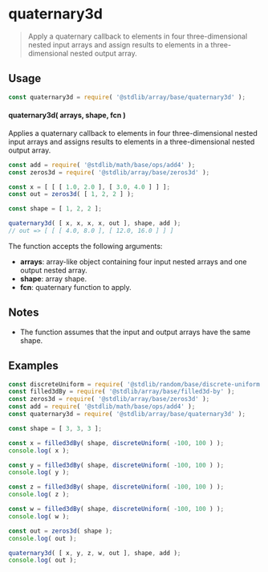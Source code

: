 <!--

@license Apache-2.0

Copyright (c) 2023 The Stdlib Authors.

Licensed under the Apache License, Version 2.0 (the "License");
you may not use this file except in compliance with the License.
You may obtain a copy of the License at

   http://www.apache.org/licenses/LICENSE-2.0

Unless required by applicable law or agreed to in writing, software
distributed under the License is distributed on an "AS IS" BASIS,
WITHOUT WARRANTIES OR CONDITIONS OF ANY KIND, either express or implied.
See the License for the specific language governing permissions and
limitations under the License.

-->

# quaternary3d

> Apply a quaternary callback to elements in four three-dimensional nested input arrays and assign results to elements in a three-dimensional nested output array.

<section class="intro">

</section>

<!-- /.intro -->

<section class="usage">

## Usage

```javascript
const quaternary3d = require( '@stdlib/array/base/quaternary3d' );
```

#### quaternary3d( arrays, shape, fcn )

Applies a quaternary callback to elements in four three-dimensional nested input arrays and assigns results to elements in a three-dimensional nested output array.

```javascript
const add = require( '@stdlib/math/base/ops/add4' );
const zeros3d = require( '@stdlib/array/base/zeros3d' );

const x = [ [ [ 1.0, 2.0 ], [ 3.0, 4.0 ] ] ];
const out = zeros3d( [ 1, 2, 2 ] );

const shape = [ 1, 2, 2 ];

quaternary3d( [ x, x, x, x, out ], shape, add );
// out => [ [ [ 4.0, 8.0 ], [ 12.0, 16.0 ] ] ]
```

The function accepts the following arguments:

-   **arrays**: array-like object containing four input nested arrays and one output nested array.
-   **shape**: array shape.
-   **fcn**: quaternary function to apply.

</section>

<!-- /.usage -->

<section class="notes">

## Notes

-   The function assumes that the input and output arrays have the same shape.

</section>

<!-- /.notes -->

<section class="examples">

## Examples

<!-- eslint no-undef: "error" -->

```javascript
const discreteUniform = require( '@stdlib/random/base/discrete-uniform' ).factory;
const filled3dBy = require( '@stdlib/array/base/filled3d-by' );
const zeros3d = require( '@stdlib/array/base/zeros3d' );
const add = require( '@stdlib/math/base/ops/add4' );
const quaternary3d = require( '@stdlib/array/base/quaternary3d' );

const shape = [ 3, 3, 3 ];

const x = filled3dBy( shape, discreteUniform( -100, 100 ) );
console.log( x );

const y = filled3dBy( shape, discreteUniform( -100, 100 ) );
console.log( y );

const z = filled3dBy( shape, discreteUniform( -100, 100 ) );
console.log( z );

const w = filled3dBy( shape, discreteUniform( -100, 100 ) );
console.log( w );

const out = zeros3d( shape );
console.log( out );

quaternary3d( [ x, y, z, w, out ], shape, add );
console.log( out );
```

</section>

<!-- /.examples -->

<!-- Section for related `stdlib` packages. Do not manually edit this section, as it is automatically populated. -->

<section class="related">

</section>

<!-- /.related -->

<!-- Section for all links. Make sure to keep an empty line after the `section` element and another before the `/section` close. -->

<section class="links">

</section>

<!-- /.links -->

